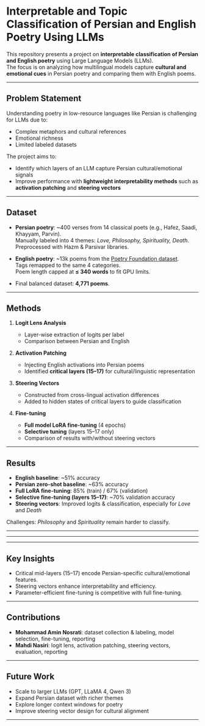 # Interpretable and Topic Classification of Persian and English Poetry Using LLMs

This repository presents a project on **interpretable classification of Persian and English poetry** using Large Language Models (LLMs).  
The focus is on analyzing how multilingual models capture **cultural and emotional cues** in Persian poetry and comparing them with English poems.

---

##  Problem Statement
Understanding poetry in low-resource languages like Persian is challenging for LLMs due to:
- Complex metaphors and cultural references
- Emotional richness
- Limited labeled datasets

The project aims to:
- Identify which layers of an LLM capture Persian cultural/emotional signals
- Improve performance with **lightweight interpretability methods** such as **activation patching** and **steering vectors**

---

##  Dataset
- **Persian poetry**: ~400 verses from 14 classical poets (e.g., Hafez, Saadi, Khayyam, Parvin).  
  Manually labeled into 4 themes: *Love, Philosophy, Spirituality, Death*.  
  Preprocessed with Hazm & Parsivar libraries.

- **English poetry**: ~13k poems from the [Poetry Foundation dataset](https://www.kaggle.com/datasets/tgdivy/poetry-foundation-poems).  
  Tags remapped to the same 4 categories.  
  Poem length capped at **≤ 340 words** to fit GPU limits.

- Final balanced dataset: **4,771 poems**.

---

##  Methods
1. **Logit Lens Analysis**  
   - Layer-wise extraction of logits per label  
   - Comparison between Persian and English

2. **Activation Patching**  
   - Injecting English activations into Persian poems  
   - Identified **critical layers (15–17)** for cultural/linguistic representation

3. **Steering Vectors**  
   - Constructed from cross-lingual activation differences  
   - Added to hidden states of critical layers to guide classification

4. **Fine-tuning**  
   - **Full model LoRA fine-tuning** (4 epochs)  
   - **Selective tuning** (layers 15–17 only)  
   - Comparison of results with/without steering vectors

---

##  Results
- **English baseline**: ~51% accuracy  
- **Persian zero-shot baseline**: ~63% accuracy  
- **Full LoRA fine-tuning**: 85% (train) / 67% (validation)  
- **Selective fine-tuning (layers 15–17)**: ~70% validation accuracy  
- **Steering vectors**: Improved logits & classification, especially for *Love* and *Death*  

Challenges: *Philosophy* and *Spirituality* remain harder to classify.

---


---



---

##  Key Insights
- Critical mid-layers (15–17) encode Persian-specific cultural/emotional features.  
- Steering vectors enhance interpretability and efficiency.  
- Parameter-efficient fine-tuning is competitive with full fine-tuning.  

---

##  Contributions
- **Mohammad Amin Nosrati**: dataset collection & labeling, model selection, fine-tuning, reporting  
- **Mahdi Nasiri**: logit lens, activation patching, steering vectors, evaluation, reporting  

---

##  Future Work
- Scale to larger LLMs (GPT, LLaMA 4, Qwen 3)  
- Expand Persian dataset with richer themes  
- Explore longer context windows for poetry  
- Improve steering vector design for cultural alignment  

---
